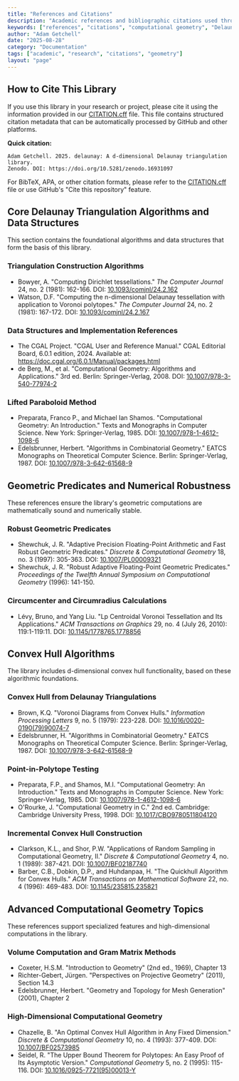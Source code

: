 ```yaml
---
title: "References and Citations"
description: "Academic references and bibliographic citations used throughout the delaunay library"
keywords: ["references", "citations", "computational geometry", "Delaunay triangulation", "bibliography"]
author: "Adam Getchell"
date: "2025-08-28"
category: "Documentation"
tags: ["academic", "research", "citations", "geometry"]
layout: "page"
---
```


## How to Cite This Library

If you use this library in your research or project, please cite it using the information provided in our
[CITATION.cff](CITATION.cff) file. This file contains structured citation metadata that can be automatically
processed by GitHub and other platforms.

**Quick citation:**

```text
Adam Getchell. 2025. delaunay: A d-dimensional Delaunay triangulation library.
Zenodo. DOI: https://doi.org/10.5281/zenodo.16931097
```

For BibTeX, APA, or other citation formats, please refer to the [CITATION.cff](CITATION.cff) file or use
GitHub's "Cite this repository" feature.

## Core Delaunay Triangulation Algorithms and Data Structures

This section contains the foundational algorithms and data structures that form the basis of this library.

### Triangulation Construction Algorithms

- Bowyer, A. "Computing Dirichlet tessellations." *The Computer Journal* 24, no. 2 (1981): 162-166.
  DOI: [10.1093/comjnl/24.2.162](https://doi.org/10.1093/comjnl/24.2.162)
- Watson, D.F. "Computing the n-dimensional Delaunay tessellation with application to Voronoi polytopes."
  *The Computer Journal* 24, no. 2 (1981): 167-172. DOI: [10.1093/comjnl/24.2.167](https://doi.org/10.1093/comjnl/24.2.167)

### Data Structures and Implementation References

- The CGAL Project. "CGAL User and Reference Manual." CGAL Editorial Board, 6.0.1 edition, 2024.
  Available at: <https://doc.cgal.org/6.0.1/Manual/packages.html>
- de Berg, M., et al. "Computational Geometry: Algorithms and Applications." 3rd ed. Berlin: Springer-Verlag, 2008.
  DOI: [10.1007/978-3-540-77974-2](https://doi.org/10.1007/978-3-540-77974-2)

### Lifted Paraboloid Method

- Preparata, Franco P., and Michael Ian Shamos. "Computational Geometry: An Introduction."
  Texts and Monographs in Computer Science. New York: Springer-Verlag, 1985.
  DOI: [10.1007/978-1-4612-1098-6](https://doi.org/10.1007/978-1-4612-1098-6)
- Edelsbrunner, Herbert. "Algorithms in Combinatorial Geometry."
  EATCS Monographs on Theoretical Computer Science. Berlin: Springer-Verlag, 1987.
  DOI: [10.1007/978-3-642-61568-9](https://doi.org/10.1007/978-3-642-61568-9)

## Geometric Predicates and Numerical Robustness

These references ensure the library's geometric computations are mathematically sound and numerically stable.

### Robust Geometric Predicates

- Shewchuk, J. R. "Adaptive Precision Floating-Point Arithmetic and Fast Robust Geometric Predicates."
  *Discrete & Computational Geometry* 18, no. 3 (1997): 305-363. DOI: [10.1007/PL00009321](https://doi.org/10.1007/PL00009321)
- Shewchuk, J. R. "Robust Adaptive Floating-Point Geometric Predicates."
  *Proceedings of the Twelfth Annual Symposium on Computational Geometry* (1996): 141-150.

### Circumcenter and Circumradius Calculations

- Lévy, Bruno, and Yang Liu. "Lp Centroidal Voronoi Tessellation and Its Applications."
  *ACM Transactions on Graphics* 29, no. 4 (July 26, 2010): 119:1-119:11.
  DOI: [10.1145/1778765.1778856](https://doi.org/10.1145/1778765.1778856)

## Convex Hull Algorithms

The library includes d-dimensional convex hull functionality, based on these algorithmic foundations.

### Convex Hull from Delaunay Triangulations

- Brown, K.Q. "Voronoi Diagrams from Convex Hulls." *Information Processing Letters* 9, no. 5 (1979): 223-228.
  DOI: [10.1016/0020-0190(79)90074-7](https://doi.org/10.1016/0020-0190(79)90074-7)
- Edelsbrunner, H. "Algorithms in Combinatorial Geometry."
  EATCS Monographs on Theoretical Computer Science. Berlin: Springer-Verlag, 1987.
  DOI: [10.1007/978-3-642-61568-9](https://doi.org/10.1007/978-3-642-61568-9)

### Point-in-Polytope Testing

- Preparata, F.P., and Shamos, M.I. "Computational Geometry: An Introduction."
  Texts and Monographs in Computer Science. New York: Springer-Verlag, 1985.
  DOI: [10.1007/978-1-4612-1098-6](https://doi.org/10.1007/978-1-4612-1098-6)
- O'Rourke, J. "Computational Geometry in C." 2nd ed. Cambridge: Cambridge University Press, 1998.
  DOI: [10.1017/CBO9780511804120](https://doi.org/10.1017/CBO9780511804120)

### Incremental Convex Hull Construction

- Clarkson, K.L., and Shor, P.W. "Applications of Random Sampling in Computational Geometry, II."
  *Discrete & Computational Geometry* 4, no. 1 (1989): 387-421. DOI: [10.1007/BF02187740](https://doi.org/10.1007/BF02187740)
- Barber, C.B., Dobkin, D.P., and Huhdanpaa, H. "The Quickhull Algorithm for Convex Hulls."
  *ACM Transactions on Mathematical Software* 22, no. 4 (1996): 469-483. DOI: [10.1145/235815.235821](https://doi.org/10.1145/235815.235821)

## Advanced Computational Geometry Topics

These references support specialized features and high-dimensional computations in the library.

### Volume Computation and Gram Matrix Methods

- Coxeter, H.S.M. "Introduction to Geometry" (2nd ed., 1969), Chapter 13
- Richter-Gebert, Jürgen. "Perspectives on Projective Geometry" (2011), Section 14.3
- Edelsbrunner, Herbert. "Geometry and Topology for Mesh Generation" (2001), Chapter 2

### High-Dimensional Computational Geometry

- Chazelle, B. "An Optimal Convex Hull Algorithm in Any Fixed Dimension."
  *Discrete & Computational Geometry* 10, no. 4 (1993): 377-409. DOI: [10.1007/BF02573985](https://doi.org/10.1007/BF02573985)
- Seidel, R. "The Upper Bound Theorem for Polytopes: An Easy Proof of Its Asymptotic Version."
  *Computational Geometry* 5, no. 2 (1995): 115-116. DOI: [10.1016/0925-7721(95)00013-Y](https://doi.org/10.1016/0925-7721(95)00013-Y)
